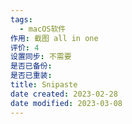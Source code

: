 ```yaml
---
tags:
  - macOS软件
作用: 截图 all in one
评价: 4
设置同步: 不需要
是否已备份:
是否已重装:
title: Snipaste
date created: 2023-02-28
date modified: 2023-03-08
---
```


